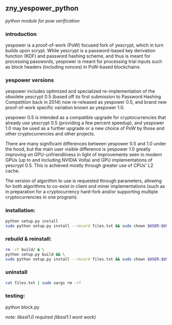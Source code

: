 ## zny_yespower_python
_python module for pow verification_

### introduction
yespower is a proof-of-work (PoW) focused fork of yescrypt, which in turn builds upon scrypt. While yescrypt is a password-based key derivation function (KDF) and password hashing scheme, and thus is meant for processing passwords, yespower is meant for processing trial inputs such as block headers (including nonces) in PoW-based blockchains.

### yespower versions

yespower includes optimized and specialized re-implementation of the obsolete yescrypt 0.5 (based off its first submission to Password Hashing Competition back in 2014) now re-released as yespower 0.5, and brand new proof-of-work specific variation known as yespower 1.0.

yespower 0.5 is intended as a compatible upgrade for cryptocurrencies that already use yescrypt 0.5 (providing a few percent speedup), and yespower 1.0 may be used as a further upgrade or a new choice of PoW by those and other cryptocurrencies and other projects.

There are many significant differences between yespower 0.5 and 1.0 under the hood, but the main user visible difference is yespower 1.0 greatly improving on GPU-unfriendliness in light of improvements seen in modern GPUs (up to and including NVIDIA Volta) and GPU implementations of yescrypt 0.5. This is achieved mostly through greater use of CPUs' L2 cache.

The version of algorithm to use is requested through parameters, allowing for both algorithms to co-exist in client and miner implementations (such as in preparation for a cryptocurrency hard-fork and/or supporting multiple cryptocurrencies in one program).

### installation:
```bash
python setup.py install
sudo python setup.py install --record files.txt && sudo chown $USER:$USER files.txt
```

### rebuild & reinstall:
```bash
rm -rf build/ & \
python setup.py build && \
sudo python setup.py install --record files.txt && sudo chown $USER:$USER files.txt
```

### uninstall
```bash
cat files.txt | sudo xargs rm -rf
```

### testing:
python block.py

_note: libssl1.0 required (libssl1.1 wont work)_
